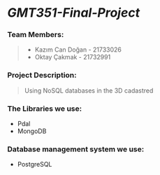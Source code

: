 # *GMT351-Final-Project*

### Team Members:
 > - Kazım Can Doğan - 21733026
 > - Oktay Çakmak - 21732991
 
  
 ### Project Description: 
> Using NoSQL databases in the 3D cadastred

### The Libraries we use: 
- Pdal
- MongoDB
 ### Database management system  we use:
 - PostgreSQL
  
